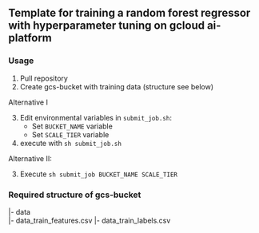 ## Template for training a random forest regressor with hyperparameter tuning on gcloud ai-platform

### Usage

1. Pull repository
2. Create gcs-bucket with training data (structure see below)

Alternative I

3. Edit environmental variables in `submit_job.sh`:
	* Set `BUCKET_NAME` variable 
	* Set `SCALE_TIER` variable
4. execute with `sh submit_job.sh`

Alternative II:

3. Execute `sh submit_job BUCKET_NAME SCALE_TIER`

### Required structure of gcs-bucket

|- data\
	|- data_train_features.csv
	|- data_train_labels.csv